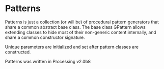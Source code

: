 Patterns
========

Patterns is just a collection (or will be) of procedural pattern generators
that share a common abstract base class. The base class GPattern allows extending
classes to hide most of their non-generic content internally, and share a common 
constructor signature.

Unique parameters are initialized and set after pattern classes are constructed.

Patterns was written in Processing v2.0b8
